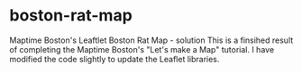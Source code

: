 # boston-rat-map
Maptime Boston's Leaftlet Boston Rat Map - solution 
This is a finsihed result of completing the Maptime Boston's "Let's make a Map" tutorial.
I have modified the code slightly to update the Leaflet libraries.

